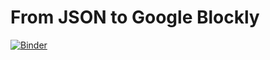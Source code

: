 # From JSON to Google Blockly

[![Binder](https://mybinder.org/badge_logo.svg)](https://mybinder.org/v2/gh/YilinXia/JSON2Blockly/master?filepath=analysis_schema_general.ipynb)